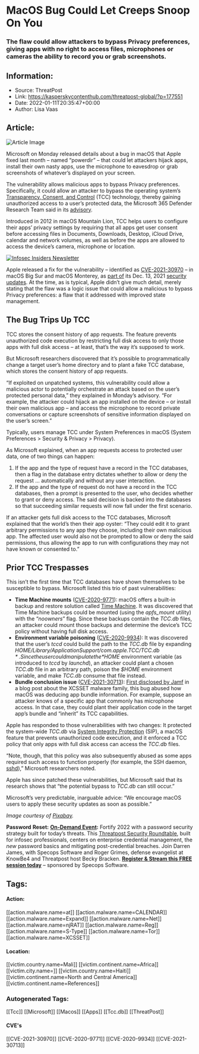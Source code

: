 # MacOS Bug Could Let Creeps Snoop On You
### The flaw could allow attackers to bypass Privacy preferences, giving  apps with no right to access files, microphones or cameras the ability to  record you or grab screenshots.

## Information:
+ Source: ThreatPost
+ Link: https://kasperskycontenthub.com/threatpost-global/?p=177551
+ Date: 2022-01-11T20:35:47+00:00
+ Author: Lisa Vaas


## Article:
![Article Image](https://media.threatpost.com/wp-content/uploads/sites/103/2022/01/11152615/spying-ga59576ef6_1280-e1641932787367.jpeg)

Microsoft on Monday released details about a bug in macOS that Apple fixed last month – named “powerdir” – that could let attackers hijack apps, install their own nasty apps, use the microphone to eavesdrop or grab screenshots of whatever’s displayed on your screen.


The vulnerability allows malicious apps to bypass Privacy preferences. Specifically, it could allow an attacker to bypass the operating system’s [Transparency, Consent, and Control](https://support.apple.com/guide/security/controlling-app-access-to-files-secddd1d86a6/web) (TCC) technology, thereby gaining unauthorized access to a user’s protected data, the Microsoft 365 Defender Research Team said in its [advisory](https://www.microsoft.com/security/blog/2022/01/10/new-macos-vulnerability-powerdir-could-lead-to-unauthorized-user-data-access/).


Introduced in 2012 in macOS Mountain Lion, TCC helps users to configure their apps’ privacy settings by requiring that all apps get user consent before accessing files in Documents, Downloads, Desktop, iCloud Drive, calendar and network volumes, as well as before the apps are allowed to access the device’s camera, microphone or location.


[![Infosec Insiders Newsletter](https://media.threatpost.com/wp-content/uploads/sites/103/2021/07/10165815/infosec_insiders_in_article_promo.png)](https://threatpost.com/infosec-insider-subscription-page/?utm_source=ART&utm_medium=ART&utm_campaign=InfosecInsiders_Newsletter_Promo/)


Apple released a fix for the vulnerability – identified as [CVE-2021-30970](https://cve.mitre.org/cgi-bin/cvename.cgi?name=CVE-2021-30970) – in macOS Big Sur and macOS Monterey, as [part of](https://threatpost.com/apple-ios-updates-iphone-13-jailbreak-exploit/177051/) its Dec. 13, 2021 [security updates](https://support.apple.com/en-us/HT212978). At the time, as is typical, Apple didn’t give much detail, merely stating that the flaw was a logic issue that could allow a malicious to bypass Privacy preferences: a flaw that it addressed with improved state management.


The Bug Trips Up TCC
--------------------


TCC stores the consent history of app requests. The feature prevents unauthorized code execution by restricting full disk access to only those apps with full disk access – at least, that’s the way it’s supposed to work.


But Microsoft researchers discovered that it’s possible to programmatically change a target user’s home directory and to plant a fake TCC database, which stores the consent history of app requests.


“If exploited on unpatched systems, this vulnerability could allow a malicious actor to potentially orchestrate an attack based on the user’s protected personal data,” they explained in Monday’s advisory. “For example, the attacker could hijack an app installed on the device – or install their own malicious app – and access the microphone to record private conversations or capture screenshots of sensitive information displayed on the user’s screen.”


Typically, users manage TCC under System Preferences in macOS (System Preferences > Security & Privacy > Privacy).


As Microsoft explained, when an app requests access to protected user data, one of two things can happen:


1. If the app and the type of request have a record in the TCC databases, then a flag in the database entry dictates whether to allow or deny the request … automatically and without any user interaction.
2. If the app and the type of request do not have a record in the TCC databases, then a prompt is presented to the user, who decides whether to grant or deny access. The said decision is backed into the databases so that succeeding similar requests will now fall under the first scenario.


If an attacker gets full disk access to the TCC databases, Microsoft explained that the world’s then their app oyster: “They could edit it to grant arbitrary permissions to any app they choose, including their own malicious app. The affected user would also not be prompted to allow or deny the said permissions, thus allowing the app to run with configurations they may not have known or consented to.”


Prior TCC Trespasses
--------------------


This isn’t the first time that TCC databases have shown themselves to be susceptible to bypass. Microsoft listed this trio of past vulnerabilities:


* **Time Machine mounts** ([CVE-2020-9771](https://cve.mitre.org/cgi-bin/cvename.cgi?name=CVE-2020-9771)): macOS offers a built-in backup and restore solution called [Time Machine](https://support.apple.com/en-us/HT201250). It was discovered that Time Machine backups could be mounted (using the *apfs\_mount* utility) with the “*noowners*” flag. Since these backups contain the *TCC.db* files, an attacker could mount those backups and determine the device’s TCC policy without having full disk access.
* **Environment variable poisoning** ([CVE-2020-9934](https://cve.mitre.org/cgi-bin/cvename.cgi?name=CVE-2020-9934)): It was discovered that the user’s *tccd* could build the path to the *TCC.db* file by expanding *$HOME/Library/Application Support/com.apple.TCC/TCC.db*. Since the user could manipulate the *$HOME* environment variable (as introduced to *tccd* by *launchd*), an attacker could plant a chosen *TCC.db* file in an arbitrary path, poison the *$HOME* environment variable, and make *TCC.db* consume that file instead.
* **Bundle conclusion issue** ([CVE-2021-30713](https://cve.mitre.org/cgi-bin/cvename.cgi?name=CVE-2021-30713)): [First disclosed by Jamf](https://www.jamf.com/blog/zero-day-tcc-bypass-discovered-in-xcsset-malware/) in a blog post about the XCSSET malware family, this bug abused how macOS was deducing app bundle information. For example, suppose an attacker knows of a specific app that commonly has microphone access. In that case, they could plant their application code in the target app’s bundle and “inherit” its TCC capabilities.


Apple has responded to those vulnerabilities with two changes: It protected the system-wide *TCC.db* via [System Integrity Protection](https://developer.apple.com/documentation/security/disabling_and_enabling_system_integrity_protection) (SIP), a macOS feature that prevents unauthorized code execution, and it enforced a TCC policy that only apps with full disk access can access the *TCC.db* files.


“Note, though, that this policy was also subsequently abused as some apps required such access to function properly (for example, the SSH daemon, [sshd](https://man7.org/linux/man-pages/man8/sshd.8.html)),” Microsoft researchers noted.


Apple has since patched these vulnerabilities, but Microsoft said that its research shows that “the potential bypass to *TCC.db* can still occur.”


Microsoft’s very predictable, inarguable advice: “We encourage macOS users to apply these security updates as soon as possible.”


*Image courtesy of [Pixabay](https://pixabay.com/photos/spying-eyes-strange-weird-4250251/).*


**Password** **Reset:** **[On-Demand Event](https://threatpost.com/webinars/password-reset-claiming-control-of-credentials-to-stop-attacks/):** Fortify 2022 with a password security strategy built for today’s threats. This [Threatpost Security Roundtable](https://threatpost.com/webinars/password-reset-claiming-control-of-credentials-to-stop-attacks/), built for infosec professionals, centers on enterprise credential management, the *new* password basics and mitigating post-credential breaches. Join Darren James, with Specops Software and Roger Grimes, defense evangelist at KnowBe4 and Threatpost host Becky Bracken. **[Register & Stream this FREE session today](https://threatpost.com/webinars/password-reset-claiming-control-of-credentials-to-stop-attacks/)** – sponsored by Specops Software.





## Tags:

#### Action:
[[action.malware.name=at]] [[action.malware.name=CALENDAR]] [[action.malware.name=Expand]] [[action.malware.name=Net]] [[action.malware.name=njRAT]] [[action.malware.name=Reg]] [[action.malware.name=S-Type]] [[action.malware.name=Tor]] [[action.malware.name=XCSSET]]

#### Location:
[[victim.country.name=Mali]] [[victim.continent.name=Africa]] [[victim.city.name=]] [[victim.country.name=Haiti]] [[victim.continent.name=North and Central America]] [[victim.continent.name=References]]

### Autogenerated Tags:
[[Tcc]] [[Microsoft]] [[Macos]] [[Apps]] [[Tcc.db]] [[ThreatPost]]
#### CVE's
[[CVE-2021-30970]] [[CVE-2020-9771]] [[CVE-2020-9934]] [[CVE-2021-30713]]

